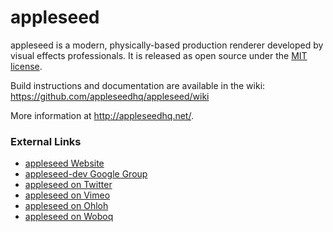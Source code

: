 appleseed
=========

appleseed is a modern, physically-based production renderer developed by visual effects professionals. It is released as open source under the [MIT license](http://opensource.org/licenses/MIT).

Build instructions and documentation are available in the wiki:<br/>
https://github.com/appleseedhq/appleseed/wiki

More information at http://appleseedhq.net/.

### External Links

* [appleseed Website](http://appleseedhq.net/)
* [appleseed-dev Google Group](http://groups.google.com/group/appleseed-dev)
* [appleseed on Twitter](https://twitter.com/appleseedhq)
* [appleseed on Vimeo](https://vimeo.com/appleseedhq)
* [appleseed on Ohloh](https://www.ohloh.net/p/appleseedhq)
* [appleseed on Woboq](http://code.woboq.org/appleseed/appleseed/)
